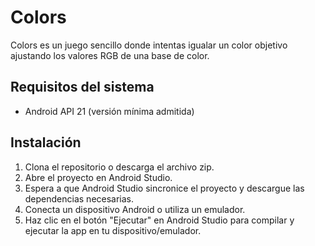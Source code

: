 # Colors

Colors es un juego sencillo donde intentas igualar un color objetivo ajustando los valores RGB de una base de color.

## Requisitos del sistema
- Android API 21 (versión mínima admitida)


## Instalación
1. Clona el repositorio o descarga el archivo zip.
2. Abre el proyecto en Android Studio.
3. Espera a que Android Studio sincronice el proyecto y descargue las dependencias necesarias.
4. Conecta un dispositivo Android o utiliza un emulador.
5. Haz clic en el botón "Ejecutar" en Android Studio para compilar y ejecutar la app en tu dispositivo/emulador.
